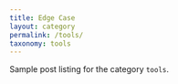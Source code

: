 ```yaml
---
title: Edge Case
layout: category
permalink: /tools/
taxonomy: tools
---
```


Sample post listing for the category `tools`.

